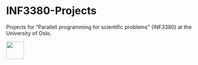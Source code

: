 # INF3380-Projects
Projects for "Parallell programming for scientific problems" (INF3380) at the University of Oslo.

<img src="https://github.com/jostbr/INF3380-Projects/blob/master/projects/project1/parallel/MonaLisa_NOISY.jpg" width="48">
